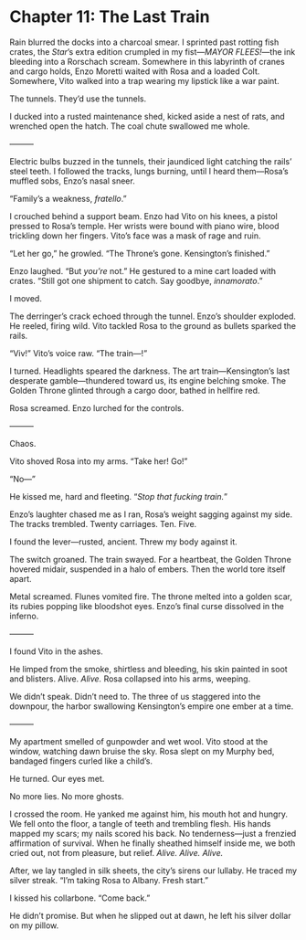 # Chapter 11: The Last Train  

Rain blurred the docks into a charcoal smear. I sprinted past rotting fish crates, the *Star*’s extra edition crumpled in my fist—*MAYOR FLEES!*—the ink bleeding into a Rorschach scream. Somewhere in this labyrinth of cranes and cargo holds, Enzo Moretti waited with Rosa and a loaded Colt. Somewhere, Vito walked into a trap wearing my lipstick like a war paint.  

The tunnels. They’d use the tunnels.  

I ducked into a rusted maintenance shed, kicked aside a nest of rats, and wrenched open the hatch. The coal chute swallowed me whole.  

———  

Electric bulbs buzzed in the tunnels, their jaundiced light catching the rails’ steel teeth. I followed the tracks, lungs burning, until I heard them—Rosa’s muffled sobs, Enzo’s nasal sneer.  

“Family’s a weakness, *fratello*.”  

I crouched behind a support beam. Enzo had Vito on his knees, a pistol pressed to Rosa’s temple. Her wrists were bound with piano wire, blood trickling down her fingers. Vito’s face was a mask of rage and ruin.  

“Let her go,” he growled. “The Throne’s gone. Kensington’s finished.”  

Enzo laughed. “But *you’re* not.” He gestured to a mine cart loaded with crates. “Still got one shipment to catch. Say goodbye, *innamorato*.”  

I moved.  

The derringer’s crack echoed through the tunnel. Enzo’s shoulder exploded. He reeled, firing wild. Vito tackled Rosa to the ground as bullets sparked the rails.  

“Viv!” Vito’s voice raw. “The train—!”  

I turned. Headlights speared the darkness. The art train—Kensington’s last desperate gamble—thundered toward us, its engine belching smoke. The Golden Throne glinted through a cargo door, bathed in hellfire red.  

Rosa screamed. Enzo lurched for the controls.  

———  

Chaos.  

Vito shoved Rosa into my arms. “Take her! Go!”  

“No—”  

He kissed me, hard and fleeting. “*Stop that fucking train.*”  

Enzo’s laughter chased me as I ran, Rosa’s weight sagging against my side. The tracks trembled. Twenty carriages. Ten. Five.  

I found the lever—rusted, ancient. Threw my body against it.  

The switch groaned. The train swayed. For a heartbeat, the Golden Throne hovered midair, suspended in a halo of embers. Then the world tore itself apart.  

Metal screamed. Flunes vomited fire. The throne melted into a golden scar, its rubies popping like bloodshot eyes. Enzo’s final curse dissolved in the inferno.  

———  

I found Vito in the ashes.  

He limped from the smoke, shirtless and bleeding, his skin painted in soot and blisters. Alive. *Alive.* Rosa collapsed into his arms, weeping.  

We didn’t speak. Didn’t need to. The three of us staggered into the downpour, the harbor swallowing Kensington’s empire one ember at a time.  

———  

My apartment smelled of gunpowder and wet wool. Vito stood at the window, watching dawn bruise the sky. Rosa slept on my Murphy bed, bandaged fingers curled like a child’s.  

He turned. Our eyes met.  

No more lies. No more ghosts.  

I crossed the room. He yanked me against him, his mouth hot and hungry. We fell onto the floor, a tangle of teeth and trembling flesh. His hands mapped my scars; my nails scored his back. No tenderness—just a frenzied affirmation of survival. When he finally sheathed himself inside me, we both cried out, not from pleasure, but relief. *Alive. Alive. Alive.*  

After, we lay tangled in silk sheets, the city’s sirens our lullaby. He traced my silver streak. “I’m taking Rosa to Albany. Fresh start.”  

I kissed his collarbone. “Come back.”  

He didn’t promise. But when he slipped out at dawn, he left his silver dollar on my pillow.